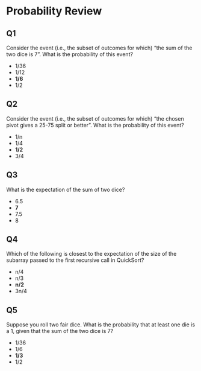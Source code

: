 # Probability Review

## Q1

Consider the event (i.e., the subset of outcomes for which) “the sum of the two dice is 7”. What is the probability of this event?

- 1/36
- 1/12
- **1/6**
- 1/2

## Q2

Consider the event (i.e., the subset of outcomes for which) “the chosen pivot gives a 25-75 split or better”. What is the probability of this event?

- 1/n
- 1/4
- **1/2**
- 3/4

## Q3

What is the expectation of the sum of two dice?

- 6.5
- **7**
- 7.5
- 8

## Q4

Which of the following is closest to the expectation of the size of the subarray passed to the first recursive call in QuickSort?

- n/4
- n/3
- **n/2**
- 3n/4

## Q5

Suppose you roll two fair dice. What is the probability that at least one die is a 1, given that the sum of the two dice is 7?

- 1/36
- 1/6
- **1/3**
- 1/2
